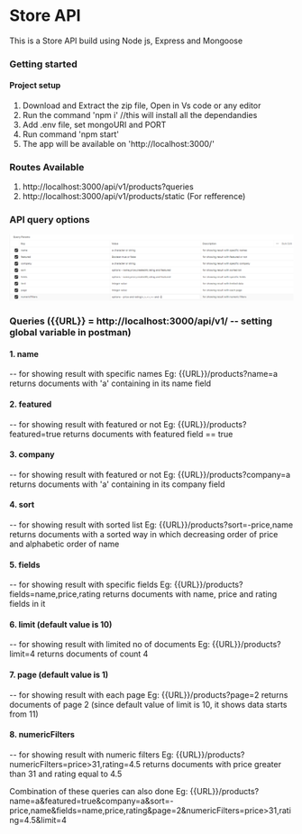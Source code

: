 # Store API
This is a Store API build using Node js, Express and Mongoose
### Getting started
#### Project setup
1. Download and Extract the zip file, Open in Vs code or any editor
2. Run the command 'npm i' //this will install all the dependandies
3. Add .env file, set mongoURI and PORT
4. Run command 'npm start'
5. The app will be available on 'http://localhost:3000/'

### Routes Available
1. http://localhost:3000/api/v1/products?queries
2. http://localhost:3000/api/v1/products/static (For refference)
### API query options
![image1](https://github.com/krishna-kpa/Store-Api/blob/main/sample/query.png)

### Queries ({{URL}} = http://localhost:3000/api/v1/ -- setting global variable in postman)

#### 1. name
-- for showing result with specific names
Eg: {{URL}}/products?name=a 
returns documents with 'a' containing in its name field

#### 2. featured
-- for showing result with featured or not
Eg: {{URL}}/products?featured=true
returns documents with featured field == true

#### 3. company
-- for showing result with featured or not
Eg: {{URL}}/products?company=a
returns documents with 'a' containing in its company field

#### 4. sort
-- for showing result with sorted list
Eg: {{URL}}/products?sort=-price,name
returns documents with a sorted way in which decreasing order of price and alphabetic order of name

#### 5. fields
-- for showing result with specific fields
Eg: {{URL}}/products?fields=name,price,rating
returns documents with name, price and rating fields in it

#### 6. limit (default value is 10)
-- for showing result with limited no of documents
Eg: {{URL}}/products?limit=4 
returns documents of count 4

#### 7. page (default value is 1)
-- for showing result with each page
Eg: {{URL}}/products?page=2
returns documents of page 2 (since default value of limit is 10, it shows data starts from 11)

#### 8. numericFilters
-- for showing result with numeric filters
Eg: {{URL}}/products?numericFilters=price>31,rating=4.5
returns documents with price greater than 31 and rating equal to 4.5

Combination of these queries can also done
Eg: {{URL}}/products?name=a&featured=true&company=a&sort=-price,name&fields=name,price,rating&page=2&numericFilters=price>31,rating=4.5&limit=4



